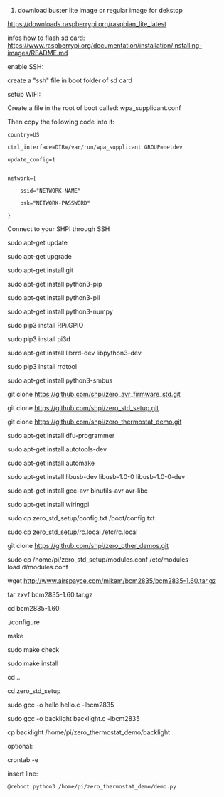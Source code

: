 1. download buster lite image or regular image for dekstop

https://downloads.raspberrypi.org/raspbian_lite_latest

infos how to flash sd card: https://www.raspberrypi.org/documentation/installation/installing-images/README.md


enable SSH:

create a "ssh" file in boot folder of sd card


setup WIFI:

Create a file in the root of boot called: wpa_supplicant.conf

Then copy the following code into it:

```console
country=US

ctrl_interface=DIR=/var/run/wpa_supplicant GROUP=netdev

update_config=1


network={

    ssid="NETWORK-NAME"

    psk="NETWORK-PASSWORD"

}
```

Connect to your SHPI through SSH


sudo apt-get update

sudo apt-get upgrade

sudo apt-get install git

sudo apt-get install python3-pip

sudo apt-get install python3-pil

sudo apt-get install python3-numpy

sudo pip3 install RPi.GPIO

sudo pip3 install pi3d

sudo apt-get install librrd-dev libpython3-dev

sudo pip3 install rrdtool

sudo apt-get install python3-smbus

git clone https://github.com/shpi/zero_avr_firmware_std.git

git clone https://github.com/shpi/zero_std_setup.git

git clone https://github.com/shpi/zero_thermostat_demo.git

sudo apt-get install dfu-programmer

sudo apt-get install autotools-dev

sudo apt-get install automake

sudo apt-get install libusb-dev libusb-1.0-0 libusb-1.0-0-dev

sudo apt-get install gcc-avr binutils-avr avr-libc

sudo apt-get install wiringpi

sudo cp zero_std_setup/config.txt /boot/config.txt

sudo cp zero_std_setup/rc.local /etc/rc.local

git clone https://github.com/shpi/zero_other_demos.git


sudo cp /home/pi/zero_std_setup/modules.conf /etc/modules-load.d/modules.conf

wget http://www.airspayce.com/mikem/bcm2835/bcm2835-1.60.tar.gz

tar zxvf bcm2835-1.60.tar.gz

cd bcm2835-1.60

./configure

make

sudo make check

sudo make install

cd ..

cd zero_std_setup

sudo gcc -o hello hello.c -lbcm2835

sudo gcc -o backlight backlight.c -lbcm2835

cp backlight /home/pi/zero_thermostat_demo/backlight

optional:

crontab -e

insert line: 

```console
@reboot python3 /home/pi/zero_thermostat_demo/demo.py
```
